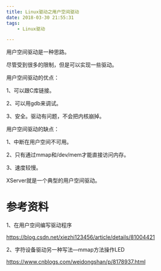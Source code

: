 ```yaml
---
title: Linux驱动之用户空间驱动
date: 2018-03-30 21:55:31
tags:
	- Linux驱动

---
```




用户空间驱动是一种思路。

尽管受到很多的限制，但是可以实现一些驱动。

用户空间驱动的优点：

1、可以跟C库链接。

2、可以用gdb来调试。

3、安全。驱动有问题，不会把内核崩掉。

用户空间驱动的缺点：

1、中断在用户空间不可用。

2、只有通过mmap和/dev/mem才能直接访问内存。

3、速度较慢。



XServer就是一个典型的用户空间驱动。



# 参考资料

1、在用户空间编写驱动程序

https://blog.csdn.net/xiezhi123456/article/details/81004421

2、字符设备驱动另一种写法—mmap方法操作LED

https://www.cnblogs.com/weidongshan/p/8178937.html